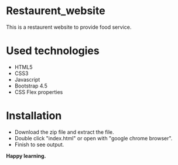 # Restaurent_website

This is a restaurent website to provide food service.

# Used technologies
* HTML5
* CSS3
* Javascript
* Bootstrap 4.5
* CSS Flex properties

# Installation

* Download the zip file and extract the file.
* Double click "index.html" or open with "google chrome browser".
* Finish to see output.

<strong>Happy learning.</strong>
